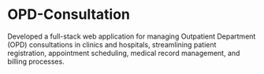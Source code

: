 # OPD-Consultation
Developed a full-stack web application for managing Outpatient Department (OPD) consultations in clinics and hospitals, streamlining patient registration, appointment scheduling, medical record management, and billing processes.
